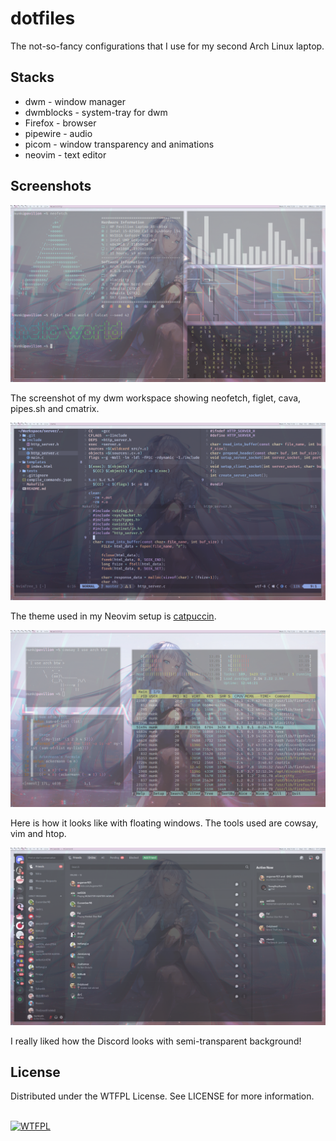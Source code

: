 # dotfiles

The not-so-fancy configurations that I use for my second Arch Linux laptop.

## Stacks

- dwm - window manager
- dwmblocks - system-tray for dwm
- Firefox - browser
- pipewire - audio
- picom - window transparency and animations
- neovim - text editor

## Screenshots

![Screenshot showing neofetch, figlet, cava, pipes.sh and cmatrix](/images/dwm-neofetch-etc.png)

The screenshot of my dwm workspace showing neofetch, figlet, cava, pipes.sh and cmatrix.

![Screenshot showing neovim](/images/dwm-neovim.png)

The theme used in my Neovim setup is [catpuccin](https://github.com/catppuccin/catppuccin).

![Screenshot of floating window showing cowsay, vim and htop](/images/dwm-cowsay-etc.png)

Here is how it looks like with floating windows. The tools used are cowsay, vim and htop.

![Screenshot of my Discord](/images/dwm-discord.png)

I really liked how the Discord looks with semi-transparent background!

## License

Distributed under the WTFPL License. See LICENSE for more information.

<br />
<a href="http://www.wtfpl.net/">
  <img src="http://www.wtfpl.net/wp-content/uploads/2012/12/wtfpl-badge-4.png" width="80" height="15" alt="WTFPL" />
</a>
